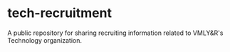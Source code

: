 # tech-recruitment
A public repository for sharing recruiting information related to VMLY&amp;R's Technology organization.
